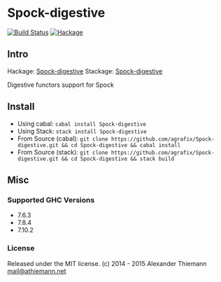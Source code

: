 Spock-digestive
=====

[![Build Status](https://travis-ci.org/agrafix/Spock-digestive.svg)](https://travis-ci.org/agrafix/Spock-digestive)
[![Hackage](https://img.shields.io/hackage/v/Spock-digestive.svg)](http://hackage.haskell.org/package/Spock-digestive)

## Intro

Hackage: [Spock-digestive](http://hackage.haskell.org/package/Spock-digestive)
Stackage: [Spock-digestive](https://www.stackage.org/package/Spock-digestive)

Digestive functors support for Spock


## Install

* Using cabal: `cabal install Spock-digestive`
* Using Stack: `stack install Spock-digestive`
* From Source (cabal): `git clone https://github.com/agrafix/Spock-digestive.git && cd Spock-digestive && cabal install`
* From Source (stack): `git clone https://github.com/agrafix/Spock-digestive.git && cd Spock-digestive && stack build`


## Misc

### Supported GHC Versions

* 7.6.3
* 7.8.4
* 7.10.2

### License

Released under the MIT license.
(c) 2014 - 2015 Alexander Thiemann <mail@athiemann.net>
